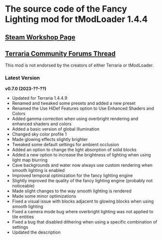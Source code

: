 ﻿# The source code of the Fancy Lighting mod for tModLoader 1.4.4

## [Steam Workshop Page](https://steamcommunity.com/sharedfiles/filedetails/?id=2822950837)
## [Terraria Community Forums Thread](https://forums.terraria.org/index.php?threads/fancy-lighting-mod.113067/)

This mod is not endorsed by the creators of either Terraria or tModLoader.

### Latest Version

**v0.7.0 (2023-??-??)**
- Updated for Terraria 1.4.4.9
- Renamed and tweaked some presets and added a new preset
- Renamed the Use HiDef Features option to Use Enhanced Shaders and Colors
- Added gamma correction when using overbright rendering and enhanced shaders and colors
- Added a basic version of global illumination
- Changed sky color profile 1
- Made glowing effects slightly brighter
- Tweaked some default settings for ambient occlusion
- Added an option to change the light absorption of solid blocks
- Added a new option to increase the brightness of lighting when using light map blurring
- Cave backgrounds and water now always use custom rendering when smooth lighting is enabled
- Improved temporal optimization for the fancy lighting engine
- Slightly improved the quality of the fancy lighting engine (probably not noticeable)
- Made slight changes to the way smooth lighting is rendered
- Made some minor optimizations
- Fixed a visual issue with blocks adjacent to glowing blocks when using smooth lighting
- Fixed a camera mode bug where overbright lighting was not applied to tile entities
- Fixed a bug that disabled dithering when using a specific combination of settings
- Updated the description
